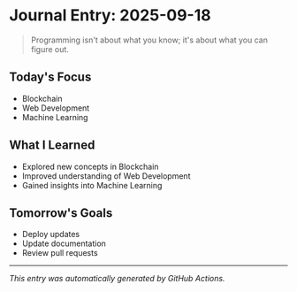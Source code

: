 # Journal Entry: 2025-09-18

> Programming isn't about what you know; it's about what you can figure out.

## Today's Focus
- Blockchain
- Web Development
- Machine Learning

## What I Learned
- Explored new concepts in Blockchain
- Improved understanding of Web Development
- Gained insights into Machine Learning

## Tomorrow's Goals
- Deploy updates
- Update documentation
- Review pull requests

---
*This entry was automatically generated by GitHub Actions.*